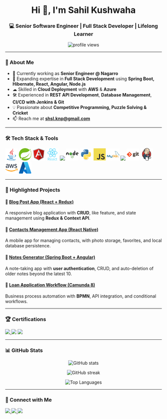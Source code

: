 <h1 align="center">Hi 👋, I'm Sahil Kushwaha</h1>
<h3 align="center">💻 Senior Software Engineer | Full Stack Developer | Lifelong Learner</h3>

<p align="center">
  <img src="https://komarev.com/ghpvc/?username=Sahil-Kushwaha224&label=Profile%20Views&color=0e75b6&style=flat" alt="profile views"/>
</p>

---

### 🚀 About Me  
- 🔭 Currently working as **Senior Engineer @ Nagarro**  
- 🌱 Expanding expertise in **Full Stack Development** using **Spring Boot, Hibernate, React, Angular, Node.js**  
- ☁ Skilled in **Cloud Deployment** with **AWS** & **Azure**  
- 🛠 Experienced in **REST API Development**, **Database Management**, **CI/CD with Jenkins & Git**  
- 💡 Passionate about **Competitive Programming, Puzzle Solving & Cricket**  
- 📫 Reach me at **[shsl.knp@gmail.com](mailto:shsl.knp@gmail.com)**  

---

### 🛠 Tech Stack & Tools  
<p align="left">
  <img src="https://raw.githubusercontent.com/devicons/devicon/master/icons/java/java-original.svg" width="40"/> 
  <img src="https://raw.githubusercontent.com/devicons/devicon/master/icons/spring/spring-original.svg" width="40"/> 
  <img src="https://raw.githubusercontent.com/devicons/devicon/master/icons/angularjs/angularjs-original.svg" width="40"/>
  <img src="https://raw.githubusercontent.com/devicons/devicon/master/icons/react/react-original-wordmark.svg" width="40"/>
  <img src="https://reactnative.dev/img/header_logo.svg" width="40"/>
  <img src="https://raw.githubusercontent.com/devicons/devicon/master/icons/nodejs/nodejs-original-wordmark.svg" width="40"/>
  <img src="https://raw.githubusercontent.com/devicons/devicon/master/icons/python/python-original.svg" width="40"/> 
  <img src="https://raw.githubusercontent.com/devicons/devicon/master/icons/javascript/javascript-original.svg" width="40"/>
  <img src="https://raw.githubusercontent.com/devicons/devicon/master/icons/mysql/mysql-original-wordmark.svg" width="40"/>
  <img src="https://cdn.worldvectorlogo.com/logos/sql-server.svg" width="40"/>
  <img src="https://raw.githubusercontent.com/devicons/devicon/master/icons/git/git-original-wordmark.svg" width="40"/>
  <img src="https://raw.githubusercontent.com/devicons/devicon/master/icons/jenkins/jenkins-original.svg" width="40"/>
  <img src="https://raw.githubusercontent.com/devicons/devicon/master/icons/amazonwebservices/amazonwebservices-original-wordmark.svg" width="40"/>
  <img src="https://raw.githubusercontent.com/devicons/devicon/master/icons/azure/azure-original.svg" width="40"/>
</p>

---

### 📌 Highlighted Projects  
#### 🔹 [Blog Post App (React + Redux)](https://github.com/Sahil-Kushwaha224)  
A responsive blog application with **CRUD**, like feature, and state management using **Redux & Context API**.  

#### 🔹 [Contacts Management App (React Native)](https://github.com/Sahil-Kushwaha224)  
A mobile app for managing contacts, with photo storage, favorites, and local database persistence.  

#### 🔹 [Notes Generator (Spring Boot + Angular)](https://github.com/Sahil-Kushwaha224)  
A note-taking app with **user authentication**, CRUD, and auto-deletion of older notes beyond the latest 10.  

#### 🔹 [Loan Application Workflow (Camunda 8)](https://github.com/Sahil-Kushwaha224)  
Business process automation with **BPMN**, API integration, and conditional workflows.  

---

### 🏆 Certifications  
<p>
  <a href="https://www.example.com/camunda-certification-proof" target="_blank">
    <img src="https://img.shields.io/badge/Camunda%20Certified%20Developer-0E75B6?style=for-the-badge&logo=camunda&logoColor=white" />
  </a>
  <img src="https://img.shields.io/badge/AWS%20Cloud%20Basics-FF9900?style=for-the-badge&logo=amazonaws&logoColor=white"/>
  <img src="https://img.shields.io/badge/Java%20Developer%20Training-5382A1?style=for-the-badge&logo=java&logoColor=white"/>
</p>

---

### 📊 GitHub Stats  
<p align="center">
  <img src="https://github-readme-stats.vercel.app/api?username=Sahil-Kushwaha224&show_icons=true&theme=radical" alt="GitHub stats" />
</p>

<p align="center">
  <img src="https://github-readme-streak-stats.herokuapp.com/?user=Sahil-Kushwaha224&theme=radical" alt="GitHub streak" />
</p>

<p align="center">
  <img src="https://github-readme-stats.vercel.app/api/top-langs/?username=Sahil-Kushwaha224&layout=compact&theme=radical" alt="Top Languages" />
</p>

---

### 🤝 Connect with Me  
<p>
  <a href="https://www.linkedin.com/in/sahil-kushwaha-729a4619b/" target="_blank">
    <img src="https://img.shields.io/badge/LinkedIn-0077B5?style=for-the-badge&logo=linkedin&logoColor=white"/>
  </a>
  <a href="mailto:shsl.knp@gmail.com">
    <img src="https://img.shields.io/badge/Email-D14836?style=for-the-badge&logo=gmail&logoColor=white"/>
  </a>
  <a href="https://auth.geeksforgeeks.org/user/sahil7982874565/profile" target="_blank">
    <img src="https://img.shields.io/badge/GeeksforGeeks-0F9D58?style=for-the-badge&logo=geeksforgeeks&logoColor=white"/>
  </a>
</p>
